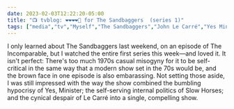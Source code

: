 ---date: 2023-02-03T12:22:20-05:00title: "📺 tvblog: ❤️❤️❤️❤️🖤 for The Sandbaggers  (series 1)"tags: ["media","tv","Myself","The Sandbaggers","John Le Carré","Yes Minister","Slow Horses","espionage","cynicism"]---I only learned about The Sandbaggers last weekend, on an episode of The Incomparable, but I watched the entire first series this week—and loved it. It isn't perfect: There's too much 1970s casual misogyny for it to be self-critical in the same way that a modern show set in the 70s would be, and the brown face in one episode is also embarassing. Not setting those aside, I was still impressed with the way the show combined the bumbling hypocrisy of Yes, Minister; the self-serving internal politics of Slow Horses; and the cynical despair of Le Carré into a single, compelling show.